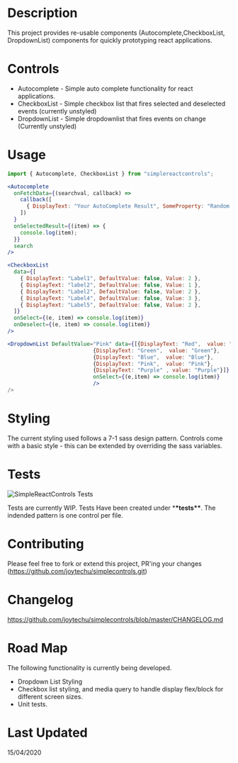 # Description

This project provides re-usable components (Autocomplete,CheckboxList, DropdownList) components for quickly prototyping react applications.

# Controls

- Autocomplete - Simple auto complete functionality for react applications.
- CheckboxList - Simple checkbox list that fires selected and deselected events (currently unstyled)
- DropdownList - Simple dropdownlist that fires events on change (Currently unstyled)

# Usage

```jsx
import { Autocomplete, CheckboxList } from "simplereactcontrols";
```

```jsx
<Autocomplete
  onFetchData={(searchval, callback) =>
    callback([
      { DisplayText: "Your AutoComplete Result", SomeProperty: "Random Prop" },
    ])
  }
  onSelectedResult={(item) => {
    console.log(item);
  }}
  search
/>
```

```jsx
<CheckboxList
  data={[
    { DisplayText: "Label1", DefaultValue: false, Value: 2 },
    { DisplayText: "label2", DefaultValue: false, Value: 1 },
    { DisplayText: "Label2", DefaultValue: false, Value: 2 },
    { DisplayText: "Label4", DefaultValue: false, Value: 3 },
    { DisplayText: "Label5", DefaultValue: false, Value: 2 },
  ]}
  onSelect={(e, item) => console.log(item)}
  onDeselect={(e, item) => console.log(item)}
/>
```

```jsx
<DropdownList DefaultValue="Pink" data={[{DisplayText: "Red",  value: "Red"},
                           {DisplayText: "Green",  value: "Green"},
                           {DisplayText: "Blue",  value: "Blue"},
                           {DisplayText: "Pink",  value: "Pink"},
                           {DisplayText: "Purple" , value: "Purple"}]}
                           onSelect={(e,item) => console.log(item)}
                           />
/>
```

# Styling

The current styling used follows a 7-1 sass design pattern. Controls come with a basic style - this can be extended by overriding the sass variables.

# Tests

![SimpleReactControls Tests](https://github.com/joytechu/simplecontrols/workflows/SimpleReactControls%20Tests/badge.svg)

Tests are currently WIP. Tests Have been created under \***\*tests\*\***. The indended pattern is one control per file.

# Contributing

Please feel free to fork or extend this project, PR'ing your changes (https://github.com/joytechu/simplecontrols.git)

# Changelog

https://github.com/joytechu/simplecontrols/blob/master/CHANGELOG.md

# Road Map

The following functionality is currently being developed.

- Dropdown List Styling
- Checkbox list styling, and media query to handle display flex/block for different screen sizes.
- Unit tests.

# Last Updated

15/04/2020
